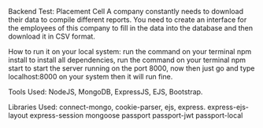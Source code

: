 Backend Test: Placement Cell
A company constantly needs to download their data to compile different reports. 
You need to create an interface for the employees of this company to fill in the data into the database and then download it in CSV format.

How to run it on your local system:
run the command on your terminal npm install to install all dependencies,
run the command on your terminal npm start to start the server running on the port 8000,
now then just go and type localhost:8000 on your system then it will run fine.

Tools Used:
NodeJS,
MongoDB,
ExpressJS,
EJS,
Bootstrap.

Libraries Used:
connect-mongo,
cookie-parser,
ejs,
express.
express-ejs-layout
express-session
mongoose
passport
passport-jwt
passport-local
